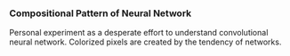 ### Compositional Pattern of Neural Network
Personal experiment as a desperate effort to understand convolutional neural network. Colorized pixels are created by the tendency of networks. 
